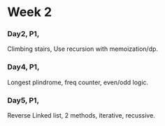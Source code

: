 # **Week 2**
### Day2, P1,
 Climbing stairs,
 Use recursion with memoization/dp.
 ### Day4, P1,
 Longest plindrome,
 freq counter, even/odd logic.
 ### Day5, P1,
 Reverse Linked list,
 2 methods, iterative, recussive.
 
